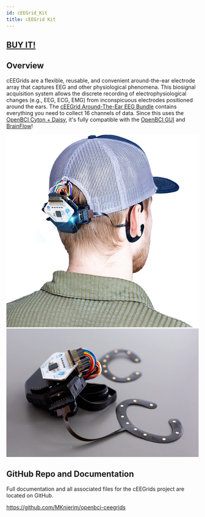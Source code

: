 ```yaml
---
id: cEEGrid_Kit
title: cEEGrid Kit
---
```


## [BUY IT!](https://shop.openbci.com/products/around-the-ear-eeg-bundle)

## Overview

cEEGrids are a flexible, reusable, and convenient around-the-ear electrode array that captures EEG and other physiological phenomena. This biosignal acquisition system allows the discrete recording of electrophysiological changes (e.g., EEG, ECG, EMG) from inconspicuous electrodes positioned around the ears. The [cEEGrid Around-The-Ear EEG Bundle](https://shop.openbci.com/products/around-the-ear-eeg-bundle) contains everything you need to collect 16 channels of data. Since this uses the [OpenBCI Cyton + Daisy](../../Cyton/CytonLanding/), it's fully compatible with the [OpenBCI GUI](../../Software/OpenBCISoftware/01-OpenBCI_GUI.md) and [BrainFlow](../../ForDevelopers/SoftwareDevelopment/)!

![cEEGrid Kit being worn](../../assets/ThirdPartyImages/cEEGrid_main_image.png)
![cEEGrid Kit on a table](../../assets/ThirdPartyImages/cEEGrid_Kit_on_table.png)


## GitHub Repo and Documentation

Full documentation and all associated files for the cEEGrids project are located on GitHub. 

https://github.com/MKnierim/openbci-ceegrids
